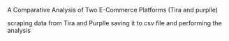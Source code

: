 A Comparative Analysis of Two E-Commerce Platforms (Tira and purplle)

scraping data from Tira and Purplle saving it to csv file and performing the analysis 
